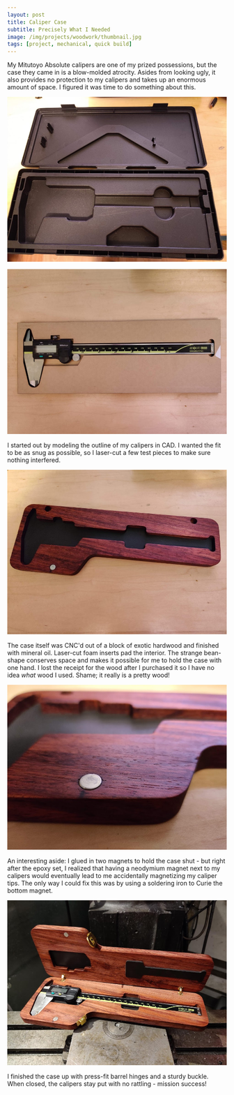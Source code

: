 ```yaml
---
layout: post
title: Caliper Case
subtitle: Precisely What I Needed 
image: /img/projects/woodwork/thumbnail.jpg
tags: [project, mechanical, quick build]
---
```

My Mitutoyo Absolute calipers are one of my prized possessions, but the case they came in is a blow-molded atrocity. Asides from looking ugly, it also provides no protection to my calipers and takes up an enormous amount of space. I figured it was time to do something about this.

![](/img/projects/woodwork/1.jpg)

![](/img/projects/woodwork/2.jpg)

I started out by modeling the outline of my calipers in CAD. I wanted the fit to be as snug as possible, so I laser-cut a few test pieces to make sure nothing interfered.

![](/img/projects/woodwork/3.jpg)

The case itself was CNC'd out of a block of exotic hardwood and finished with mineral oil. Laser-cut foam inserts pad the interior. The strange bean-shape conserves space and makes it possible for me to hold the case with one hand. I lost the receipt for the wood after I purchased it so I have no idea _what_ wood I used. Shame; it really is a pretty wood!

![](/img/projects/woodwork/4.jpg)

An interesting aside: I glued in two magnets to hold the case shut - but right after the epoxy set, I realized that having a neodymium magnet next to my calipers would eventually lead to me accidentally magnetizing my caliper tips. The only way I could fix this was by using a soldering iron to Curie the bottom magnet. 

![](/img/projects/woodwork/5.jpg)

I finished the case up with press-fit barrel hinges and a sturdy buckle. When closed, the calipers stay put with no rattling - mission success!